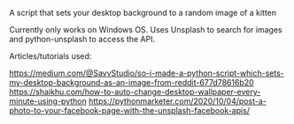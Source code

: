 A script that sets your desktop background to a random image of a kitten

Currently only works on Windows OS. Uses Unsplash to search for images and python-unsplash to access the API.

Articles/tutorials used:

https://medium.com/@SavvStudio/so-i-made-a-python-script-which-sets-my-desktop-background-as-an-image-from-reddit-677d78616b20 
https://shaikhu.com/how-to-auto-change-desktop-wallpaper-every-minute-using-python 
https://pythonmarketer.com/2020/10/04/post-a-photo-to-your-facebook-page-with-the-unsplash-facebook-apis/
